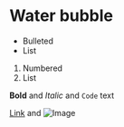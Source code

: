 
# Water bubble

- Bulleted
- List

1. Numbered
2. List

**Bold** and _Italic_ and `Code` text

[Link](url) and ![Image](src)
